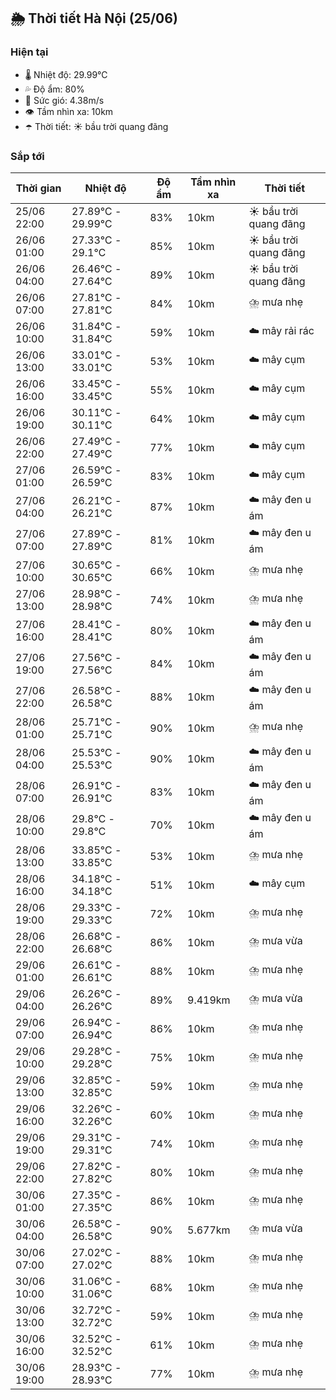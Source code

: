 ## 🌦️ Thời tiết Hà Nội (25/06)

### Hiện tại

- 🌡️ Nhiệt độ: 29.99℃
- 💦 Độ ẩm: 80%
- 💨 Sức gió: 4.38m/s
- 👁️ Tầm nhìn xa: 10km
- ☂️ Thời tiết: ☀️ bầu trời quang đãng

### Sắp tới

| Thời gian | Nhiệt độ | Độ ẩm | Tầm nhìn xa | Thời tiết |
| --- | --- | --- | --- | --- |
| 25/06 22:00 | 27.89℃ - 29.99℃ | 83% | 10km | ☀️ bầu trời quang đãng |
| 26/06 01:00 | 27.33℃ - 29.1℃ | 85% | 10km | ☀️ bầu trời quang đãng |
| 26/06 04:00 | 26.46℃ - 27.64℃ | 89% | 10km | ☀️ bầu trời quang đãng |
| 26/06 07:00 | 27.81℃ - 27.81℃ | 84% | 10km | ⛈️ mưa nhẹ |
| 26/06 10:00 | 31.84℃ - 31.84℃ | 59% | 10km | ☁️ mây rải rác |
| 26/06 13:00 | 33.01℃ - 33.01℃ | 53% | 10km | ☁️ mây cụm |
| 26/06 16:00 | 33.45℃ - 33.45℃ | 55% | 10km | ☁️ mây cụm |
| 26/06 19:00 | 30.11℃ - 30.11℃ | 64% | 10km | ☁️ mây cụm |
| 26/06 22:00 | 27.49℃ - 27.49℃ | 77% | 10km | ☁️ mây cụm |
| 27/06 01:00 | 26.59℃ - 26.59℃ | 83% | 10km | ☁️ mây cụm |
| 27/06 04:00 | 26.21℃ - 26.21℃ | 87% | 10km | ☁️ mây đen u ám |
| 27/06 07:00 | 27.89℃ - 27.89℃ | 81% | 10km | ☁️ mây đen u ám |
| 27/06 10:00 | 30.65℃ - 30.65℃ | 66% | 10km | ⛈️ mưa nhẹ |
| 27/06 13:00 | 28.98℃ - 28.98℃ | 74% | 10km | ⛈️ mưa nhẹ |
| 27/06 16:00 | 28.41℃ - 28.41℃ | 80% | 10km | ☁️ mây đen u ám |
| 27/06 19:00 | 27.56℃ - 27.56℃ | 84% | 10km | ☁️ mây đen u ám |
| 27/06 22:00 | 26.58℃ - 26.58℃ | 88% | 10km | ☁️ mây đen u ám |
| 28/06 01:00 | 25.71℃ - 25.71℃ | 90% | 10km | ⛈️ mưa nhẹ |
| 28/06 04:00 | 25.53℃ - 25.53℃ | 90% | 10km | ☁️ mây đen u ám |
| 28/06 07:00 | 26.91℃ - 26.91℃ | 83% | 10km | ☁️ mây đen u ám |
| 28/06 10:00 | 29.8℃ - 29.8℃ | 70% | 10km | ☁️ mây đen u ám |
| 28/06 13:00 | 33.85℃ - 33.85℃ | 53% | 10km | ⛈️ mưa nhẹ |
| 28/06 16:00 | 34.18℃ - 34.18℃ | 51% | 10km | ☁️ mây cụm |
| 28/06 19:00 | 29.33℃ - 29.33℃ | 72% | 10km | ⛈️ mưa nhẹ |
| 28/06 22:00 | 26.68℃ - 26.68℃ | 86% | 10km | ⛈️ mưa vừa |
| 29/06 01:00 | 26.61℃ - 26.61℃ | 88% | 10km | ⛈️ mưa nhẹ |
| 29/06 04:00 | 26.26℃ - 26.26℃ | 89% | 9.419km | ⛈️ mưa vừa |
| 29/06 07:00 | 26.94℃ - 26.94℃ | 86% | 10km | ⛈️ mưa nhẹ |
| 29/06 10:00 | 29.28℃ - 29.28℃ | 75% | 10km | ⛈️ mưa nhẹ |
| 29/06 13:00 | 32.85℃ - 32.85℃ | 59% | 10km | ⛈️ mưa nhẹ |
| 29/06 16:00 | 32.26℃ - 32.26℃ | 60% | 10km | ⛈️ mưa nhẹ |
| 29/06 19:00 | 29.31℃ - 29.31℃ | 74% | 10km | ⛈️ mưa nhẹ |
| 29/06 22:00 | 27.82℃ - 27.82℃ | 80% | 10km | ⛈️ mưa nhẹ |
| 30/06 01:00 | 27.35℃ - 27.35℃ | 86% | 10km | ⛈️ mưa nhẹ |
| 30/06 04:00 | 26.58℃ - 26.58℃ | 90% | 5.677km | ⛈️ mưa vừa |
| 30/06 07:00 | 27.02℃ - 27.02℃ | 88% | 10km | ⛈️ mưa nhẹ |
| 30/06 10:00 | 31.06℃ - 31.06℃ | 68% | 10km | ⛈️ mưa nhẹ |
| 30/06 13:00 | 32.72℃ - 32.72℃ | 59% | 10km | ⛈️ mưa nhẹ |
| 30/06 16:00 | 32.52℃ - 32.52℃ | 61% | 10km | ⛈️ mưa nhẹ |
| 30/06 19:00 | 28.93℃ - 28.93℃ | 77% | 10km | ⛈️ mưa nhẹ |
